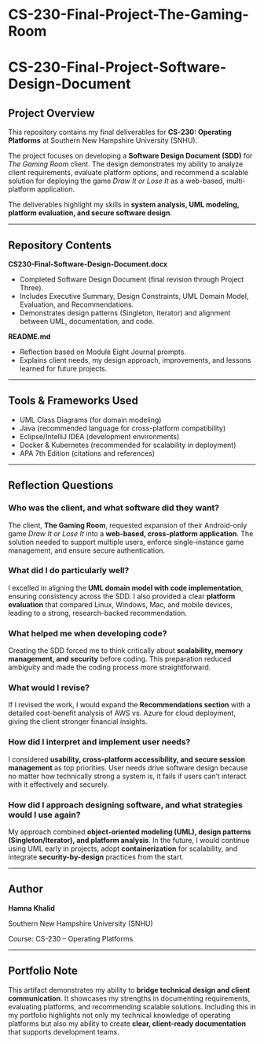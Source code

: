 # CS-230-Final-Project-The-Gaming-Room
# CS-230-Final-Project-Software-Design-Document

## Project Overview
This repository contains my final deliverables for **CS-230: Operating Platforms** at Southern New Hampshire University (SNHU).  

The project focuses on developing a **Software Design Document (SDD)** for *The Gaming Room* client. The design demonstrates my ability to analyze client requirements, evaluate platform options, and recommend a scalable solution for deploying the game *Draw It or Lose It* as a web-based, multi-platform application.  

The deliverables highlight my skills in **system analysis, UML modeling, platform evaluation, and secure software design**.

---

## Repository Contents
**CS230-Final-Software-Design-Document.docx**  
- Completed Software Design Document (final revision through Project Three).  
- Includes Executive Summary, Design Constraints, UML Domain Model, Evaluation, and Recommendations.  
- Demonstrates design patterns (Singleton, Iterator) and alignment between UML, documentation, and code.

**README.md**  
- Reflection based on Module Eight Journal prompts.  
- Explains client needs, my design approach, improvements, and lessons learned for future projects.

---

## Tools & Frameworks Used
- UML Class Diagrams (for domain modeling)  
- Java (recommended language for cross-platform compatibility)  
- Eclipse/IntelliJ IDEA (development environments)  
- Docker & Kubernetes (recommended for scalability in deployment)  
- APA 7th Edition (citations and references)  

---

## Reflection Questions

### Who was the client, and what software did they want?  
The client, **The Gaming Room**, requested expansion of their Android-only game *Draw It or Lose It* into a **web-based, cross-platform application**. The solution needed to support multiple users, enforce single-instance game management, and ensure secure authentication.  

### What did I do particularly well?  
I excelled in aligning the **UML domain model with code implementation**, ensuring consistency across the SDD. I also provided a clear **platform evaluation** that compared Linux, Windows, Mac, and mobile devices, leading to a strong, research-backed recommendation.  

### What helped me when developing code?  
Creating the SDD forced me to think critically about **scalability, memory management, and security** before coding. This preparation reduced ambiguity and made the coding process more straightforward.  

### What would I revise?  
If I revised the work, I would expand the **Recommendations section** with a detailed cost-benefit analysis of AWS vs. Azure for cloud deployment, giving the client stronger financial insights.  

### How did I interpret and implement user needs?  
I considered **usability, cross-platform accessibility, and secure session management** as top priorities. User needs drive software design because no matter how technically strong a system is, it fails if users can’t interact with it effectively and securely.  

### How did I approach designing software, and what strategies would I use again?  
My approach combined **object-oriented modeling (UML), design patterns (Singleton/Iterator), and platform analysis**. In the future, I would continue using UML early in projects, adopt **containerization** for scalability, and integrate **security-by-design** practices from the start.  

---

## Author
**Hamna Khalid**  

Southern New Hampshire University (SNHU)  

Course: CS-230 – Operating Platforms  

---

## Portfolio Note
This artifact demonstrates my ability to **bridge technical design and client communication**. It showcases my strengths in documenting requirements, evaluating platforms, and recommending scalable solutions. Including this in my portfolio highlights not only my technical knowledge of operating platforms but also my ability to create **clear, client-ready documentation** that supports development teams.  
